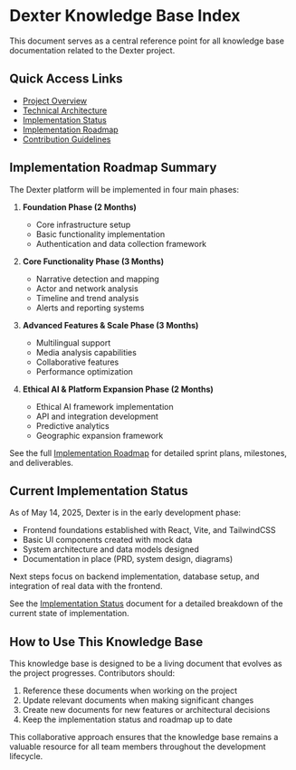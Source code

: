 # Dexter Knowledge Base Index

This document serves as a central reference point for all knowledge base documentation related to the Dexter project.

## Quick Access Links

- [Project Overview](./project_overview.md)
- [Technical Architecture](./technical_architecture.md)
- [Implementation Status](./implementation_status.md)
- [Implementation Roadmap](./implementation_roadmap.md)
- [Contribution Guidelines](./contribution_guidelines.md)

## Implementation Roadmap Summary

The Dexter platform will be implemented in four main phases:

1. **Foundation Phase (2 Months)**
   - Core infrastructure setup
   - Basic functionality implementation
   - Authentication and data collection framework

2. **Core Functionality Phase (3 Months)**
   - Narrative detection and mapping
   - Actor and network analysis
   - Timeline and trend analysis
   - Alerts and reporting systems

3. **Advanced Features & Scale Phase (3 Months)**
   - Multilingual support
   - Media analysis capabilities
   - Collaborative features
   - Performance optimization

4. **Ethical AI & Platform Expansion Phase (2 Months)**
   - Ethical AI framework implementation
   - API and integration development
   - Predictive analytics
   - Geographic expansion framework

See the full [Implementation Roadmap](./implementation_roadmap.md) for detailed sprint plans, milestones, and deliverables.

## Current Implementation Status

As of May 14, 2025, Dexter is in the early development phase:

- Frontend foundations established with React, Vite, and TailwindCSS
- Basic UI components created with mock data
- System architecture and data models designed
- Documentation in place (PRD, system design, diagrams)

Next steps focus on backend implementation, database setup, and integration of real data with the frontend.

See the [Implementation Status](./implementation_status.md) document for a detailed breakdown of the current state of implementation.

## How to Use This Knowledge Base

This knowledge base is designed to be a living document that evolves as the project progresses. Contributors should:

1. Reference these documents when working on the project
2. Update relevant documents when making significant changes
3. Create new documents for new features or architectural decisions
4. Keep the implementation status and roadmap up to date

This collaborative approach ensures that the knowledge base remains a valuable resource for all team members throughout the development lifecycle.
